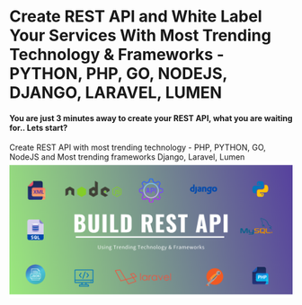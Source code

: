 # Create REST API and White Label Your Services With Most Trending Technology & Frameworks - PYTHON, PHP, GO, NODEJS, DJANGO, LARAVEL, LUMEN

#### You are just 3 minutes away to create your REST API, what you are waiting for.. Lets start?

Create REST API with most trending technology - PHP, PYTHON, GO, NodeJS and Most trending frameworks Django, Laravel, Lumen
![Build REST API Using Trending Technology](https://github.com/TravelXML/Create-API-PYTHON-PHP-NODEJS-GO-DJANGO-LARAVEL-LUMEN-REST-API/blob/main/images/Build%20REST%20api.png)
